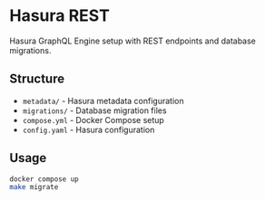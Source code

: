 # Hasura REST

Hasura GraphQL Engine setup with REST endpoints and database migrations.

## Structure

- `metadata/` - Hasura metadata configuration
- `migrations/` - Database migration files
- `compose.yml` - Docker Compose setup
- `config.yaml` - Hasura configuration

## Usage

```bash
docker compose up
make migrate
```